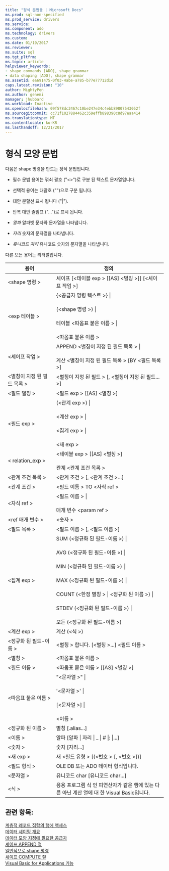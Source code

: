 ```yaml
---
title: "정식 문법을 | Microsoft Docs"
ms.prod: sql-non-specified
ms.prod_service: drivers
ms.service: 
ms.component: ado
ms.technology: drivers
ms.custom: 
ms.date: 01/19/2017
ms.reviewer: 
ms.suite: sql
ms.tgt_pltfrm: 
ms.topic: article
helpviewer_keywords:
- shape commands [ADO], shape grammar
- data shaping [ADO], shape grammar
ms.assetid: ea691475-0f03-4abe-a785-b77e77712d1d
caps.latest.revision: "10"
author: MightyPen
ms.author: genemi
manager: jhubbard
ms.workload: Inactive
ms.openlocfilehash: 09f578dc3467c10be247e34c4ebb89807543052f
ms.sourcegitcommit: cc71f1027884462c359effb898390c8d97eaa414
ms.translationtype: MT
ms.contentlocale: ko-KR
ms.lasthandoff: 12/21/2017
---
```

# <a name="formal-shape-grammar"></a>형식 모양 문법
다음은 shape 명령을 만드는 정식 문법입니다.  
  
-   필수 문법 용어는 꺾쇠 괄호 ("<>")로 구분 된 텍스트 문자열입니다.  
  
-   선택적 용어는 대괄호 ("")으로 구분 됩니다.  
  
-   대안 분할선 표시 됩니다 ("&#124;").  
  
-   반복 대안 줄임표 ("…")로 표시 됩니다.  
  
-   *알파* 알파벳 문자와 문자열을 나타냅니다.  
  
-   *자리* 숫자의 문자열을 나타냅니다.  
  
-   *유니코드 자리* 유니코드 숫자의 문자열을 나타냅니다.  
  
 다른 모든 용어는 리터럴입니다.  
  
|용어|정의|  
|----------|----------------|  
|\<shape 명령 >|셰이프 [\<테이블 exp > [[AS] \<별칭 >]] [\<셰이프 작업 >]|  
|\<exp 테이블 >|{\<공급자 명령 텍스트 >} &#124;<br /><br /> (\<shape 명령 >) &#124;<br /><br /> 테이블 \<따옴표 붙은 이름 > &#124;<br /><br /> \<따옴표 붙은 이름 >|  
|\<셰이프 작업 >|APPEND \<별칭이 지정 된 필드 목록 > &#124;<br /><br /> 계산 \<별칭이 지정 된 필드 목록 > [BY \<필드 목록 >]|  
|\<별칭이 지정 된 필드 목록 >|\<별칭이 지정 된 필드 > [, \<별칭이 지정 된 필드... >]|  
|\<필드 별칭 >|\<필드 exp > [[AS] \<별칭 >]|  
|\<필드 exp >|(\<관계 exp >) &#124;<br /><br /> \<계산 exp > &#124;<br /><br /> \<집계 exp > &#124;<br /><br /> \<새 exp >|  
|< relation_exp >|\<테이블 exp > [[AS] \<별칭 >]<br /><br /> 관계 \<관계 조건 목록 >|  
|\<관계 조건 목록 >|\<관계 조건 > [, \<관계 조건 >...]|  
|\<관계 조건 >|\<필드 이름 > TO \<자식 ref >|  
|\<자식 ref >|\<필드 이름 > &#124;<br /><br /> 매개 변수 \<param ref >|  
|\<ref 매개 변수 >|\<숫자 >|  
|\<필드 목록 >|\<필드 이름 > [, \<필드 이름 >]|  
|\<집계 exp >|SUM (\<정규화 된 필드-이름 >) &#124;<br /><br /> AVG (\<정규화 된 필드-이름 >) &#124;<br /><br /> MIN (\<정규화 된 필드-이름 >) &#124;<br /><br /> MAX (\<정규화 된 필드-이름 >) &#124;<br /><br /> COUNT (\<한정 별칭 > &#124; \<정규화 된 이름 >) &#124;<br /><br /> STDEV (\<정규화 된 필드-이름 >) &#124;<br /><br /> 모든 (\<정규화 된 필드-이름 >)|  
|\<계산 exp >|계산 (\<식 >)|  
|\<정규화 된 필드-이름 >|\<별칭 > 합니다. [\<별칭 >...] \<필드 이름 >|  
|\<별칭 >|\<따옴표 붙은 이름 >|  
|\<필드 이름 >|\<따옴표 붙은 이름 > [[AS] \<별칭 >]|  
|\<따옴표 붙은 이름 >|"\<문자열 >" &#124;<br /><br /> '\<문자열 >' &#124;<br /><br /> [\<문자열 >] &#124;<br /><br /> \<이름 >|  
|\<정규화 된 이름 >|별칭 [.alias...]|  
|\<이름 >|알파 [알파 &#124; 자리 &#124; _ &#124; # &#124;: &#124;...]|  
|\<숫자 >|숫자 [자리...]|  
|\<새 exp >|새 \<필드 유형 > [(\<번호 > [, \<번호 >])]|  
|\<필드 형식 >|OLE DB 또는 ADO 데이터 형식입니다.|  
|\<문자열 >|유니코드 char [유니코드 char...]|  
|\<식 >|응용 프로그램 식 인 피연산자가 같은 행에 있는 다른 아닌 계산 열에 대 한 Visual Basic입니다.|  
  
## <a name="see-also"></a>관련 항목:  
 [계층적 레코드 집합의 행에 액세스](../../../ado/guide/data/accessing-rows-in-a-hierarchical-recordset.md)   
 [데이터 셰이핑 개요](../../../ado/guide/data/data-shaping-overview.md)   
 [데이터 모양 지정에 필요한 공급자](../../../ado/guide/data/required-providers-for-data-shaping.md)   
 [셰이프 APPEND 절](../../../ado/guide/data/shape-append-clause.md)   
 [일반적으로 shape 명령](../../../ado/guide/data/shape-commands-in-general.md)   
 [셰이프 COMPUTE 절](../../../ado/guide/data/shape-compute-clause.md)   
 [Visual Basic for Applications 기능](../../../ado/guide/data/visual-basic-for-applications-functions.md)
